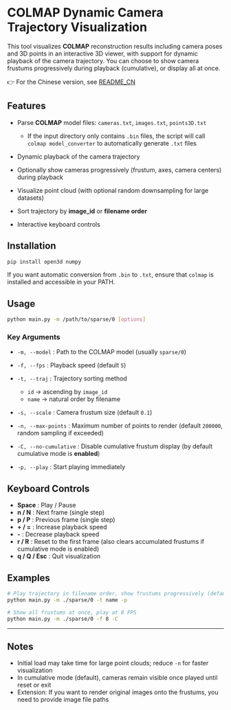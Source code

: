 # COLMAP Dynamic Camera Trajectory Visualization

This tool visualizes **COLMAP** reconstruction results including camera poses and 3D points in an interactive 3D viewer, with support for dynamic playback of the camera trajectory.
You can choose to show camera frustums progressively during playback (cumulative), or display all at once.

👉 For the Chinese version, see [README\_CN](./README_CN.md)

## Features

* Parse **COLMAP** model files: `cameras.txt`, `images.txt`, `points3D.txt`

  * If the input directory only contains `.bin` files, the script will call `colmap model_converter` to automatically generate `.txt` files
* Dynamic playback of the camera trajectory
* Optionally show cameras progressively (frustum, axes, camera centers) during playback
* Visualize point cloud (with optional random downsampling for large datasets)
* Sort trajectory by **image\_id** or **filename order**
* Interactive keyboard controls

## Installation

```bash
pip install open3d numpy
```

If you want automatic conversion from `.bin` to `.txt`, ensure that `colmap` is installed and accessible in your PATH.

## Usage

```bash
python main.py -m /path/to/sparse/0 [options]
```

### Key Arguments

* `-m, --model` : Path to the COLMAP model (usually `sparse/0`)
* `-f, --fps` : Playback speed (default `5`)
* `-t, --traj` : Trajectory sorting method

  * `id` → ascending by `image_id`
  * `name` → natural order by filename
* `-s, --scale` : Camera frustum size (default `0.1`)
* `-n, --max-points` : Maximum number of points to render (default `200000`, random sampling if exceeded)
* `-C, --no-cumulative` : Disable cumulative frustum display (by default cumulative mode is **enabled**)
* `-p, --play` : Start playing immediately

## Keyboard Controls

* **Space** : Play / Pause
* **n / N** : Next frame (single step)
* **p / P** : Previous frame (single step)
* **+ / =** : Increase playback speed
* **-** : Decrease playback speed
* **r / R** : Reset to the first frame (also clears accumulated frustums if cumulative mode is enabled)
* **q / Q / Esc** : Quit visualization

## Examples

```bash
# Play trajectory in filename order, show frustums progressively (default cumulative)
python main.py -m ./sparse/0 -t name -p

# Show all frustums at once, play at 8 FPS
python main.py -m ./sparse/0 -f 8 -C
```

---

## Notes

* Initial load may take time for large point clouds; reduce `-n` for faster visualization
* In cumulative mode (default), cameras remain visible once played until reset or exit
* Extension: If you want to render original images onto the frustums, you need to provide image file paths
